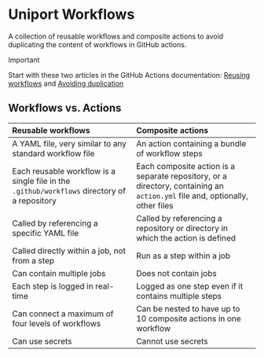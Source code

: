 # Uniport Workflows

A collection of reusable workflows and composite actions to avoid duplicating the content of workflows in GitHub actions.

> [!IMPORTANT]  
> Start with these two articles in the GitHub Actions documentation: [Reusing workflows](https://docs.github.com/en/actions/sharing-automations/reusing-workflows) and [Avoiding duplication](https://docs.github.com/en/actions/sharing-automations/avoiding-duplication)

## Workflows vs. Actions

| Reusable workflows                                                                           | Composite actions                                                                                                            |
| :------------------------------------------------------------------------------------------- | :--------------------------------------------------------------------------------------------------------------------------- |
| A YAML file, very similar to any standard workflow file                                      | An action containing a bundle of workflow steps                                                                              |
| Each reusable workflow is a single file in the `.github/workflows` directory of a repository | Each composite action is a separate repository, or a directory, containing an `action.yml` file and, optionally, other files |
| Called by referencing a specific YAML file                                                   | Called by referencing a repository or directory in which the action is defined                                               |
| Called directly within a job, not from a step                                                | Run as a step within a job                                                                                                   |
| Can contain multiple jobs                                                                    | Does not contain jobs                                                                                                        |
| Each step is logged in real-time                                                             | Logged as one step even if it contains multiple steps                                                                        |
| Can connect a maximum of four levels of workflows                                            | Can be nested to have up to 10 composite actions in one workflow                                                             |
| Can use secrets                                                                              | Cannot use secrets                                                                                                           |
